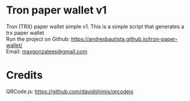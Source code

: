 # Tron paper wallet v1
Tron (TRX) paper wallet simple v1.
This is a simple script that generates a trx paper wallet<br>
Run the project on Github: https://andresbautista.github.io/tron-paper-wallet/
<br>
Email: maxgonzalees@gmail.com
# Credits
QRCode.js: https://github.com/davidshimjs/qrcodejs

